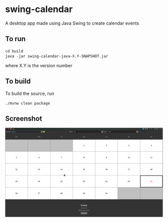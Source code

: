 # swing-calendar
A desktop app made using Java Swing to create calendar events

## To run
```
cd build
java -jar swing-calendar-java-X.Y-SNAPSHOT.jar
```
where X.Y is the version number

## To build
To build the source, run
```
./mvnw clean package
```

## Screenshot
![screenshot](assets/screenshot.png)

